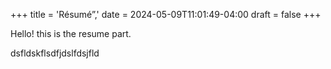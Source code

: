+++
title = 'Résumé”,'
date = 2024-05-09T11:01:49-04:00
draft = false
+++

Hello!  this is the resume part.

dsfldskflsdfjdslfdsjfld
